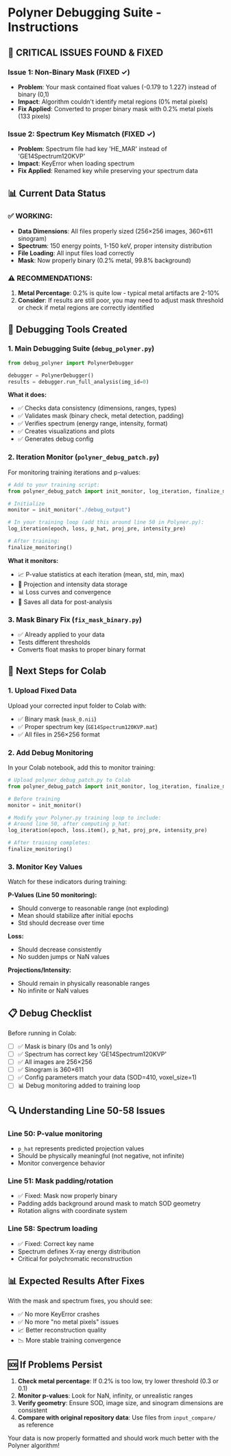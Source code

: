# Polyner Debugging Suite - Instructions

## 🚨 CRITICAL ISSUES FOUND & FIXED

### Issue 1: Non-Binary Mask (FIXED ✓)
- **Problem**: Your mask contained float values (-0.179 to 1.227) instead of binary (0,1)
- **Impact**: Algorithm couldn't identify metal regions (0% metal pixels)
- **Fix Applied**: Converted to proper binary mask with 0.2% metal pixels (133 pixels)

### Issue 2: Spectrum Key Mismatch (FIXED ✓)  
- **Problem**: Spectrum file had key 'HE_MAR' instead of 'GE14Spectrum120KVP'
- **Impact**: KeyError when loading spectrum
- **Fix Applied**: Renamed key while preserving your spectrum data

## 📊 Current Data Status

### ✅ WORKING:
- **Data Dimensions**: All files properly sized (256×256 images, 360×611 sinogram)
- **Spectrum**: 150 energy points, 1-150 keV, proper intensity distribution
- **File Loading**: All input files load correctly
- **Mask**: Now properly binary (0.2% metal, 99.8% background)

### ⚠️ RECOMMENDATIONS:
1. **Metal Percentage**: 0.2% is quite low - typical metal artifacts are 2-10%
2. **Consider**: If results are still poor, you may need to adjust mask threshold or check if metal regions are correctly identified

## 🔧 Debugging Tools Created

### 1. Main Debugging Suite (`debug_polyner.py`)
```python
from debug_polyner import PolynerDebugger

debugger = PolynerDebugger()
results = debugger.run_full_analysis(img_id=0)
```

**What it does:**
- ✅ Checks data consistency (dimensions, ranges, types)
- ✅ Validates mask (binary check, metal detection, padding)
- ✅ Verifies spectrum (energy range, intensity, format)
- ✅ Creates visualizations and plots
- ✅ Generates debug config

### 2. Iteration Monitor (`polyner_debug_patch.py`)
For monitoring training iterations and p-values:

```python
# Add to your training script:
from polyner_debug_patch import init_monitor, log_iteration, finalize_monitoring

# Initialize
monitor = init_monitor("./debug_output")

# In your training loop (add this around line 50 in Polyner.py):
log_iteration(epoch, loss, p_hat, proj_pre, intensity_pre)

# After training:
finalize_monitoring()
```

**What it monitors:**
- 📈 P-value statistics at each iteration (mean, std, min, max)
- 💾 Projection and intensity data storage
- 📊 Loss curves and convergence
- 📁 Saves all data for post-analysis

### 3. Mask Binary Fix (`fix_mask_binary.py`)
- ✅ Already applied to your data
- Tests different thresholds
- Converts float masks to proper binary format

## 🎯 Next Steps for Colab

### 1. Upload Fixed Data
Upload your corrected input folder to Colab with:
- ✅ Binary mask (`mask_0.nii`)  
- ✅ Proper spectrum key (`GE14Spectrum120KVP.mat`)
- ✅ All files in 256×256 format

### 2. Add Debug Monitoring
In your Colab notebook, add this to monitor training:

```python
# Upload polyner_debug_patch.py to Colab
from polyner_debug_patch import init_monitor, log_iteration, finalize_monitoring

# Before training
monitor = init_monitor()

# Modify your Polyner.py training loop to include:
# Around line 50, after computing p_hat:
log_iteration(epoch, loss.item(), p_hat, proj_pre, intensity_pre)

# After training completes:
finalize_monitoring()
```

### 3. Monitor Key Values
Watch for these indicators during training:

**P-Values (Line 50 monitoring):**
- Should converge to reasonable range (not exploding)
- Mean should stabilize after initial epochs
- Std should decrease over time

**Loss:**
- Should decrease consistently
- No sudden jumps or NaN values

**Projections/Intensity:**
- Should remain in physically reasonable ranges
- No infinite or NaN values

## 📋 Debug Checklist

Before running in Colab:
- [ ] ✅ Mask is binary (0s and 1s only)
- [ ] ✅ Spectrum has correct key 'GE14Spectrum120KVP'  
- [ ] ✅ All images are 256×256
- [ ] ✅ Sinogram is 360×611
- [ ] ✅ Config parameters match your data (SOD=410, voxel_size=1)
- [ ] 📊 Debug monitoring added to training loop

## 🔍 Understanding Line 50-58 Issues

### Line 50: P-value monitoring
- `p_hat` represents predicted projection values
- Should be physically meaningful (not negative, not infinite)
- Monitor convergence behavior

### Line 51: Mask padding/rotation
- ✅ Fixed: Mask now properly binary
- Padding adds background around mask to match SOD geometry
- Rotation aligns with coordinate system

### Line 58: Spectrum loading
- ✅ Fixed: Correct key name
- Spectrum defines X-ray energy distribution
- Critical for polychromatic reconstruction

## 📊 Expected Results After Fixes
With the mask and spectrum fixes, you should see:
- ✅ No more KeyError crashes
- ✅ No more "no metal pixels" issues  
- 📈 Better reconstruction quality
- 📉 More stable training convergence

## 🆘 If Problems Persist

1. **Check metal percentage**: If 0.2% is too low, try lower threshold (0.3 or 0.1)
2. **Monitor p-values**: Look for NaN, infinity, or unrealistic ranges
3. **Verify geometry**: Ensure SOD, image size, and sinogram dimensions are consistent
4. **Compare with original repository data**: Use files from `input_compare/` as reference

Your data is now properly formatted and should work much better with the Polyner algorithm!